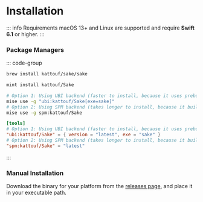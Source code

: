 # Installation

::: info Requirements
macOS 13+ and Linux are supported and require **Swift 6.1** or higher.
:::

### Package Managers

::: code-group

```sh [Homebrew]
brew install kattouf/sake/sake
```

```sh [Mint]
mint install kattouf/Sake
```

```sh [Mise (CLI)]
# Option 1: Using UBI backend (faster to install, because it uses prebuilt binaries)
mise use -g "ubi:kattouf/Sake[exe=sake]"
# Option 2: Using SPM backend (takes longer to install, because it builds the package from source)
mise use -g spm:kattouf/Sake
```

```toml [Mise (toml config)]
[tools]
# Option 1: Using UBI backend (faster to install, because it uses prebuilt binaries)
"ubi:kattouf/Sake" = { version = "latest", exe = "sake" }
# Option 2: Using SPM backend (takes longer to install, because it builds the package from source)
"spm:kattouf/Sake" = "latest"
```

:::

### Manual Installation

Download the binary for your platform from the [releases page](https://github.com/kattouf/Sake/releases), and place it in your executable path.
